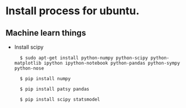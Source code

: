 Install process for ubuntu.
===========================

Machine learn things
--------------------


* Install scipy

        $ sudo apt-get install python-numpy python-scipy python-matplotlib ipython ipython-notebook python-pandas python-sympy python-nose

        $ pip install numpy

        $ pip install patsy pandas 
        
        $ pip install scipy statsmodel 
        
